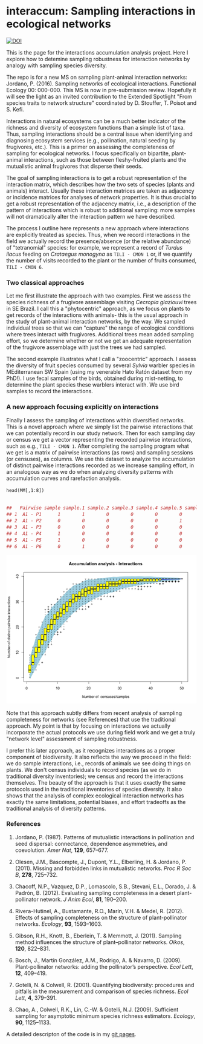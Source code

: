 interaccum: Sampling interactions in ecological networks
==========
[![DOI](https://zenodo.org/badge/doi/10.5281/zenodo.29437.svg)](http://dx.doi.org/10.5281/zenodo.29437)

This is the page for the interactions accumulation analysis project. Here I explore how to detemine sampling robustness for interaction networks by analogy with sampling species diversity.

The repo is for a new MS on sampling plant-animal interaction networks:
Jordano, P. (2016). Sampling networks of ecological interactions. Functional Ecology 00: 000-000. This MS is now in pre-submission review. Hopefully it will see the light as an invited contribution to the Extended Spotlight "From species traits to network structure" coordinated by D. Stouffer, T. Poisot and S. Kefi.

Interactions in natural ecosystems can be a much better indicator of the richness and diversity of ecosystem functions than a simple list of taxa. Thus, sampling interactions should be a central issue when identifying and diagnosing ecosystem services (e.g., pollination, natural seeding by frugivores, etc.). This is a primer on assessing the completeness of sampling for ecological networks. I focus specifically on bipartite, plant-animal interactions, such as those between fleshy-fruited plants and the mutualistic animal frugivores that disperse their seeds.

The goal of sampling interactions is to get a robust representation of the interaction matrix, which describes how the two sets of species (plants and animals) interact. Usually these interaction matrices are taken as adjacency or incidence matrices for analyses of network properties. It is thus crucial to get a robust representation of the adjacency matrix, i.e., a description of the pattern of interactions which is robust to additional sampling: more samples will not dramatically alter the interaction pattern we have described. 

The process I outline here represents a new approach where interactions are explicitly treated as species. Thus, when we record interactions in the field we actually record the presence/absence (or the relative abundance) of "tetranomial" species: for example, we represent a record of *Turdus ilacus* feeding on *Crataegus monogyna* as `TILI - CMON 1` or, if we quantify the number of visits recorded to the plant or the number of fruits consumed, `TILI - CMON 6`.

### Two classical approaches
Let me first illustrate the approach with two examples. First we assess the species richness of a frugivore assemblage visiting *Cecropia glaziouvi* trees in SE Brazil. I call this a "phytocentric" approach, as we focus on plants to get records of the interactions with animals- this is the usual approach in the study of plant-animal interaction networks, by the way. We sampled individual trees so that we can "capture" the range of ecological conditions where trees interact with frugivores. Additional trees mean added sampling effort, so we determine whether or not we get an adequate representation of the frugivore assemblage with just the trees we had sampled. 

The second example illustrates what I call a "zoocentric" approach. I assess the diversity of fruit species consumed by several *Sylvia* warbler species in MEditerranean SW Spain (using my venerable Hato Ratón dataset from my PhD!). I use fecal samples of the birds, obtained during mist-netting, to determine the plant species these warblers interact with. We use bird samples to record the interactions. 

### A new approach focusing explicitly on interactions
Finally I assess the sampling of interactions within diversified networks. This is a novel approach where we simply list the pairwise interactions that we can potentially record in our study network. Then for each sampling day or census we get a vector representing the recorded pairwise interactions, such as e.g., `TILI - CMON 1`. After completing the sampling program what we get is a matrix of pairwise interactions (as rows) and sampling sessions (or censuses), as columns. We use this dataset to analyze the accumulation of distinct pairwise interactions recorded as we increase sampling effort, in an analogous way as we do when analyzing diversity patterns with accumulation curves and rarefaction analysis.

`head(MM[,1:8])`

```r

##   Pairwise sample sample.1 sample.2 sample.3 sample.4 sample.5 sample.6
## 1  A1 - P1      1        1        0        0        0        0        0
## 2  A1 - P2      0        0        0        0        0        1        0
## 3  A1 - P3      0        0        0        0        0        0        0
## 4  A1 - P4      1        0        0        0        0        0        0
## 5  A1 - P5      1        0        0        0        0        0        1
## 6  A1 - P6      0        1        0        0        0        0        0

```

![plot of chunk pairwise_interactions_2](images/pairwise_interactions_2.png)

Note that this approach subtly differs from recent analysis of sampling completeness for networks (see References) that use the traditional approach. My point is that by focusing on interactions we actually incorporate the actual protocols we use during field work and we get a truly "network level" assessment of sampling robustness.

I prefer this later approach, as it recognizes interactions as a proper component of biodiversity. It also reflects the way we proceed in the field: we do sample interactions, i.e., records of animals we see doing things on plants. We don't census individuals to record species (as we do in traditional diversity inventories); we census and record the interactions themselves. The beauty of the approach is that it uses exactly the same protocols used in the traditional inventories of species diversity. It also shows that the analysis of complex ecological interaction networks has exactly the same limitations, potential biases, and effort tradeoffs as the traditional analysis of diversity patterns.


### References

1. Jordano, P. (1987). Patterns of mutualistic interactions in pollination and seed dispersal: connectance, dependence asymmetries, and coevolution. *Amer Nat*, **129**, 657–677.

2. Olesen, J.M., Bascompte, J., Dupont, Y.L., Elberling, H. & Jordano, P. (2011). Missing and forbidden links in mutualistic networks. *Proc R Soc B*, **278**, 725–732.

3. Chacoff, N.P., Vazquez, D.P., Lomascolo, S.B., Stevani, E.L., Dorado, J. & Padrón, B. (2012). Evaluating sampling completeness in a desert plant-pollinator network. *J Anim Ecol*, **81**, 190–200.

4. Rivera-Hutinel, A., Bustamante, R.O., Marín, V.H. & Medel, R. (2012). Effects of sampling completeness on the structure of plant-pollinator networks. *Ecology*, **93**, 1593–1603.

5. Gibson, R.H., Knott, B., Eberlein, T. & Memmott, J. (2011). Sampling method influences the structure of plant–pollinator networks. *Oikos*, **120**, 822–831.

6. Bosch, J., Martín González, A.M., Rodrigo, A. & Navarro, D. (2009). Plant-pollinator networks: adding the pollinator’s perspective. *Ecol Lett*, **12**, 409–419.

7. Gotelli, N. & Colwell, R. (2001). Quantifying biodiversity: procedures and pitfalls in the measurement and comparison of species richness. *Ecol Lett*, **4**, 379–391.

8. Chao, A., Colwell, R.K., Lin, C.-W. & Gotelli, N.J. (2009). Sufficient sampling for asymptotic minimum species richness estimators. *Ecology*, **90**, 1125–1133.


A detailed descripton of the code is in my [git pages](http://pedroj.github.io/interaccum/).

